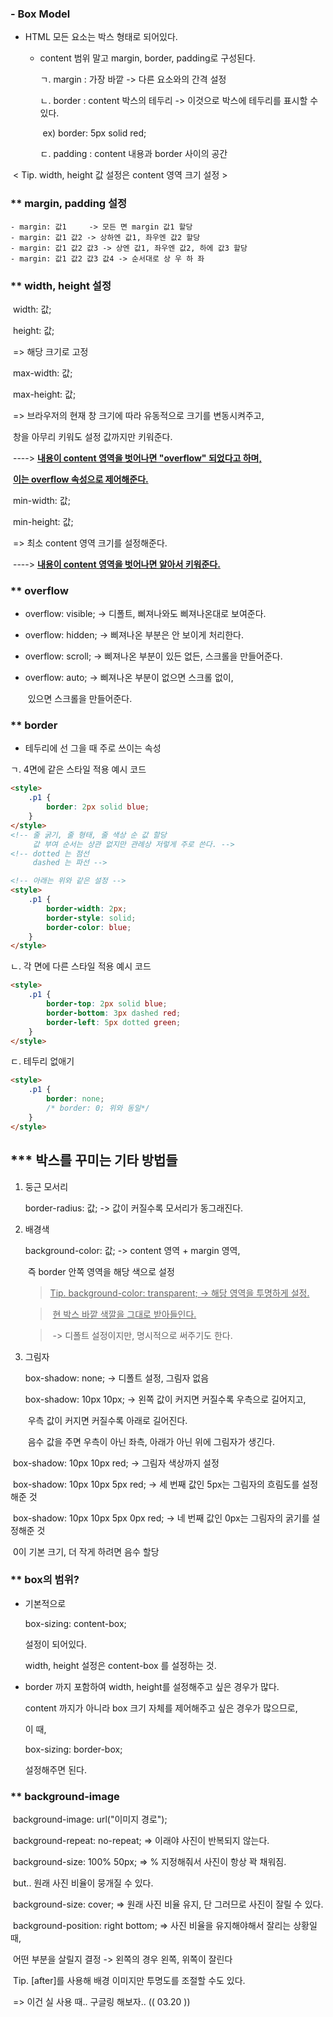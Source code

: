 ### - Box Model

- HTML 모든 요소는 박스 형태로 되어있다.

  - content 범위 말고 margin, border, padding로 구성된다.

    ㄱ. margin : 가장 바깥 -> 다른 요소와의 간격 설정

    ㄴ. border : content 박스의 테두리  -> 이것으로 박스에 테두리를 표시할 수 있다.

    ​       ex) border: 5px solid red;

    ㄷ. padding : content 내용과 border 사이의 공간

​               \< Tip.  width, height 값 설정은 content 영역 크기 설정 \>



###  ** margin, padding 설정

    - margin: 값1     -> 모든 면 margin 값1 할당
    - margin: 값1 값2 -> 상하엔 값1, 좌우엔 값2 할당
    - margin: 값1 값2 값3 -> 상엔 값1, 좌우엔 값2, 하에 값3 할당
    - margin: 값1 값2 값3 값4 -> 순서대로 상 우 하 좌



 ### ** **width, height 설정**

​    width: 값;

​    height: 값;

​    => 해당 크기로 고정

​    max-width: 값;

​    max-height: 값;

​    => 브라우저의 현재 창 크기에 따라 유동적으로 크기를 변동시켜주고,

​          창을 아무리 키워도 설정 값까지만 키워준다.

​          ----> **<u>내용이 content 영역을 벗어나면 "overflow" 되었다고 하며,</u>**

​                  **<u>이는 overflow 속성으로 제어해준다.</u>**

​    min-width: 값;

​    min-height: 값;

​    => 최소 content 영역 크기를 설정해준다.

​         ----> <u>**내용이 content 영역을 벗어나면 알아서 키워준다.**</u>



### ** overflow

- overflow: visible;        -> 디폴트, 삐져나와도 삐져나온대로 보여준다.

- overflow: hidden;       -> 삐져나온 부분은 안 보이게 처리한다.

- overflow: scroll;           -> 삐져나온 부분이 있든 없든, 스크롤을 만들어준다.

- overflow: auto;             -> 삐져나온 부분이 없으면 스크롤 없이,

  ​                                                                          있으면 스크롤을 만들어준다.



### ** border

- 테두리에 선 그을 때 주로 쓰이는 속성



ㄱ. 4면에 같은 스타일 적용 예시 코드

```html
<style>
    .p1 {
        border: 2px solid blue;
    }
</style>
<!-- 줄 굵기, 줄 형태, 줄 색상 순 값 할당
     값 부여 순서는 상관 없지만 관례상 저렇게 주로 쓴다. -->
<!-- dotted 는 점선
     dashed 는 파선 -->

<!-- 아래는 위와 같은 설정 -->
<style>
    .p1 {
        border-width: 2px;
        border-style: solid;
       	border-color: blue;
    }
</style>
```

ㄴ. 각 면에 다른 스타일 적용 예시 코드

```html
<style>
    .p1 {
        border-top: 2px solid blue;
        border-bottom: 3px dashed red;
        border-left: 5px dotted green;
    }
</style>
```

ㄷ. 테두리 없애기

```html
<style>
    .p1 {
        border: none;
        /* border: 0; 위와 동일*/
    }
</style>
```



## *** 박스를 꾸미는 기타 방법들

1. 둥근 모서리

   border-radius: 값;     -> 값이 커질수록 모서리가 동그래진다.

2. 배경색

   background-color: 값;     -> content 영역 + margin 영역, 

   ​                                                즉 border 안쪽 영역을 해당 색으로 설정 

   

   > <u>Tip. background-color: transparent;     -> 해당 영역을 투명하게 설정.</u>

   > ​                                                                         <u>현 박스 바깥 색깔을 그대로 받아들인다.</u>

   > ​                                                                     -> 디폴트 설정이지만, 명시적으로 써주기도 한다.

   

3. 그림자

   box-shadow: none;     -> 디폴트 설정, 그림자 없음

   box-shadow: 10px 10px;    -> 왼쪽 값이 커지면 커질수록 우측으로 길어지고,

   ​                                                    우측 값이 커지면 커질수록 아래로 길어진다.

   ​                                                    음수 값을 주면 우측이 아닌 좌측, 아래가 아닌 위에 그림자가 생긴다.

 

​       box-shadow: 10px 10px red;  -> 그림자 색상까지 설정

​       box-shadow: 10px 10px 5px red;   -> 세 번째 값인 5px는 그림자의 흐림도를 설정해준 것

​       box-shadow: 10px 10px 5px 0px red;   -> 네 번째 값인 0px는 그림자의 굵기를 설정해준 것

​                                                                                0이 기본 크기, 더 작게 하려면 음수 할당



### ** box의 범위?

- 기본적으로

  box-sizing: content-box;

  설정이 되어있다.

  width, height 설정은 content-box 를 설정하는 것.

- border 까지 포함하여 width, height를 설정해주고 싶은 경우가 많다.

  content 까지가 아니라 box 크기 자체를 제어해주고 싶은 경우가 많으므로,

  이 때,

  box-sizing: border-box;

  설정해주면 된다.



### ** background-image

​	background-image: url("이미지 경로");

​	background-repeat: no-repeat;       => 이래야 사진이 반복되지 않는다.

​    background-size: 100% 50px;          => % 지정해줘서 사진이 항상 꽉 채워짐.

​                                                                        but.. 원래 사진 비율이 뭉개질 수 있다.

​    background-size: cover;                    => 원래 사진 비율 유지, 단 그러므로 사진이 잘릴 수 있다.

​    background-position: right bottom;    => 사진 비율을 유지해야해서 잘리는 상황일 때,

​                                                                            어떤 부분을 살릴지 결정 -> 왼쪽의 경우 왼쪽, 위쪽이 잘린다



​    Tip. [after]를 사용해 배경 이미지만 투명도를 조절할 수도 있다.

​            => 이건 실 사용 때.. 구글링 해보자.. (( 03.20 ))